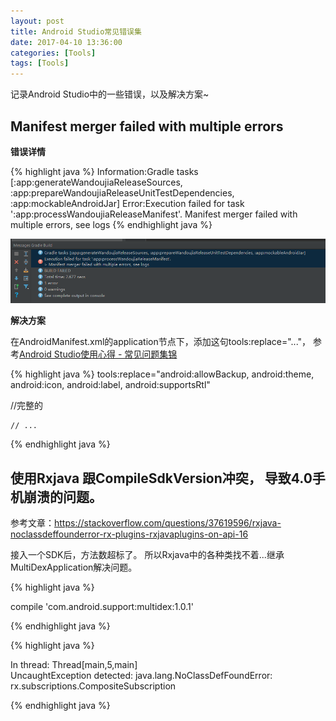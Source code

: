 ```yaml
---
layout: post
title: Android Studio常见错误集
date: 2017-04-10 13:36:00
categories: [Tools]
tags: [Tools]
---
```


记录Android Studio中的一些错误，以及解决方案~
<!--more-->

## Manifest merger failed with multiple errors

**错误详情**

{% highlight java %}
Information:Gradle tasks [:app:generateWandoujiaReleaseSources, :app:prepareWandoujiaReleaseUnitTestDependencies, :app:mockableAndroidJar]
Error:Execution failed for task ':app:processWandoujiaReleaseManifest'.
Manifest merger failed with multiple errors, see logs
{% endhighlight java %}

<img src="/assets/drawable/android_studio_error1.png"  alt="pic" />

**解决方案**

在AndroidManifest.xml的application节点下，添加这句tools:replace="..."， 参考[Android Studio使用心得 - 常见问题集锦][1]

{% highlight java %}
tools:replace="android:allowBackup, android:theme, android:icon, android:label, android:supportsRtl"

//完整的
<application
	android:allowBackup="false"
    android:icon="@mipmap/ic_launcher"
    android:roundIcon="@mipmap/ic_launcher_round"
    android:supportsRtl="false"
    android:theme="@style/AppTheme"
    tools:replace="android:allowBackup, android:theme, android:icon, android:label, android:supportsRtl">

	// ...

</application>
{% endhighlight java %}


## 使用Rxjava 跟CompileSdkVersion冲突， 导致4.0手机崩溃的问题。

参考文章：<https://stackoverflow.com/questions/37619596/rxjava-noclassdeffounderror-rx-plugins-rxjavaplugins-on-api-16>

接入一个SDK后，方法数超标了。 所以Rxjava中的各种类找不着...继承MultiDexApplication解决问题。


{% highlight java %}

compile 'com.android.support:multidex:1.0.1'

{% endhighlight java %}


{% highlight java %}

In thread: Thread[main,5,main]                                                             
UncaughtException detected: java.lang.NoClassDefFoundError: rx.subscriptions.CompositeSubscription

{% endhighlight java %}


[1]: http://blog.csdn.net/codezjx/article/details/38669939